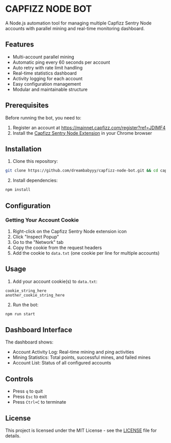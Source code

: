 # CAPFIZZ NODE BOT

A Node.js automation tool for managing multiple Capfizz Sentry Node accounts with parallel mining and real-time monitoring dashboard.

## Features

- Multi-account parallel mining
- Automatic ping every 60 seconds per account
- Auto retry with rate limit handling
- Real-time statistics dashboard
- Activity logging for each account
- Easy configuration management
- Modular and maintainable structure

## Prerequisites

Before running the bot, you need to:

1. Register an account at https://mainnet.capfizz.com/register?ref=JDIMF4
2. Install the [Capfizz Sentry Node Extension](https://chromewebstore.google.com/detail/capfizz-sentry-node/agollninopbkafedoijcnbdopajjjmfa) in your Chrome browser

## Installation

1. Clone this repository:

```bash
git clone https://github.com/dreambabyyy/capfizz-node-bot.git && cd capfizz-node-bot
```

2. Install dependencies:

```bash
npm install
```

## Configuration

### Getting Your Account Cookie

1. Right-click on the Capfizz Sentry Node extension icon
2. Click "Inspect Popup"
3. Go to the "Network" tab
4. Copy the cookie from the request headers
5. Add the cookie to `data.txt` (one cookie per line for multiple accounts)

## Usage

1. Add your account cookie(s) to `data.txt`:

```
cookie_string_here
another_cookie_string_here
```

2. Run the bot:

```bash
npm run start
```

## Dashboard Interface

The dashboard shows:

- Account Activity Log: Real-time mining and ping activities
- Mining Statistics: Total points, successful mines, and failed mines
- Account List: Status of all configured accounts

## Controls

- Press `q` to quit
- Press `Esc` to exit
- Press `Ctrl+C` to terminate

## License

This project is licensed under the MIT License - see the [LICENSE](LICENSE) file for details.
